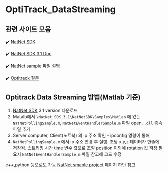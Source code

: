 # OptiTrack_DataStreaming

## 관련 사이트 모음
:heavy_check_mark: [NatNet SDK](https://optitrack.com/software/natnet-sdk/)

:heavy_check_mark: [NatNet SDK 3.1 Doc](https://v30.wiki.optitrack.com/index.php?title=NatNet_SDK_3.1/)

:heavy_check_mark: [NatNet sample 파일 설명](https://v30.wiki.optitrack.com/index.php?title=NatNet:_Sample_Projects#Running_the_Console_Output_Sample_.28Sample_Client.29)

:heavy_check_mark: [Optitrack 질문](https://forums.naturalpoint.com/viewforum.php?f=78)


## Optitrack Data Streaming 방법(Matlab 기준)
1. [NatNet SDK](https://optitrack.com/software/natnet-sdk/) 3.1 version 다운로드
2. Matalb에서 `\NatNet_SDK_3.1\NatNetSDK\Samples\Matlab` 에 있는 `NatNetPollingSample.m`, `NatNetEventHandlerSample.m` 파일 open, `.dll` 종속 파일 추가
3. Server computer, Client(노트북) 의 ip 주소 확인 - ipconfig 명령어 통해
4.  `NatNetPollingSample.m` 에서 ip 주소 변경 후 실행. 
      초당 x,y,z 데이터가 한줄에 저장됨. 
      스트리밍 시간 time 변수 값으로 조절
position 이외에 rotation 값 저장 필요시 `NatNetEventHandlerSample.m` 파일 참고해 코드 수정


c++,python 등으로도 가능 [NatNet smaple project](https://v30.wiki.optitrack.com/index.php?title=NatNet:_Sample_Projects#Running_the_Console_Output_Sample_.28Sample_Client.29) 페이지 하단 참고.
